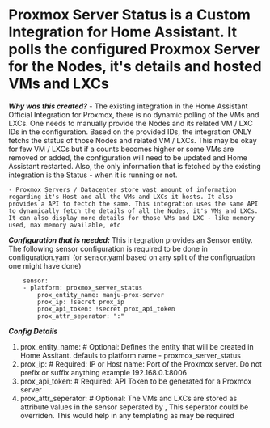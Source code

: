 # Proxmox Server Status is a Custom Integration for Home Assistant. It polls the configured Proxmox Server for the Nodes, it's details and hosted VMs and LXCs 

***Why was this created?***
    - The existing integration in the Home Assistant Official Integration for Proxmox, there is no dynamic polling of the VMs and LXCs. One needs to manually provide the Nodes and its related VM / LXC IDs in the configuration. Based on the provided IDs, the integration ONLY fetchs the status of those Nodes and related VM / LXCs. This may be okay for few VM / LXCs but if a counts becomes higher or some VMs are removed or added, the configuration will need to be updated and Home Assistant restarted. Also, the only information that is fetched by the existing integration is the Status - when it is running or not.

    - Proxmox Servers / Datacenter store vast amount of information regarding it's Host and all the VMs and LXCs it hosts. It also provides a API to fectch the same. This integration uses the same API to dynamically fetch the details of all the Nodes, it's VMs and LXCs. It can also display more details for those VMs and LXC - like memory used, max memory available, etc 

***Configuration that is needed:***
    This integration provides an Sensor entity. The following sensor configuration is required to be done in configuration.yaml (or sensor.yaml based on any split of the configruation one might have done)

```
    sensor:
    - platform: proxmox_server_status
        prox_entity_name: manju-prox-server
        prox_ip: !secret prox_ip
        prox_api_token: !secret prox_api_token
        prox_attr_seperator: ":"
```

***Config Details***
1. prox_entity_name: # Optional: Defines the entity that will be created in Home Assitant. defauls to platform name - proxmox_server_status
2. prox_ip: # Required: IP or Host name: Port  of the Proxmox server. Do not prefix or suffix anything example  192.168.0.1:8006
3. prox_api_token: # Required: API Token to be generated for a Proxmox server
4. prox_attr_seperator: # Optional: The VMs and LXCs are stored as attribute values in the sensor seperated by ,  This seperator could be overriden. This would help in any templating as may be required
